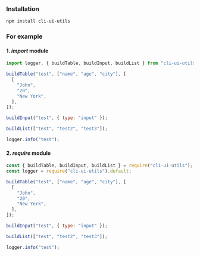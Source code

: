 ### Installation
```bash
npm install cli-ui-utils
```

### For example

#### 1. *import* module

```javascript
import logger, { buildTable, buildInput, buildList } from "cli-ui-utils";

buildTable("test", ["name", "age", "city"], [
  [
    "John",
    "20",
    "New York",
  ],
]);

buildInput("test", { type: "input" });

buildList(["test", "test2", "test3"]);

logger.info("test");
```


#### 2. *require* module

```javascript
const { buildTable, buildInput, buildList } = require("cli-ui-utils");
const logger = require("cli-ui-utils").default;

buildTable("test", ["name", "age", "city"], [
  [
    "John",
    "20",
    "New York",
  ],
]);

buildInput("test", { type: "input" });

buildList(["test", "test2", "test3"]);

logger.info("test");
```